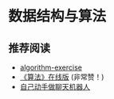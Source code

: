 # 数据结构与算法

## 推荐阅读

- [algorithm-exercise](https://github.com/billryan/algorithm-exercise)
- [《算法》在线版](http://algs4.cs.princeton.edu/home/) (非常赞！)
- [自己动手做聊天机器人](https://github.com/warmheartli/ChatBotCourse)



